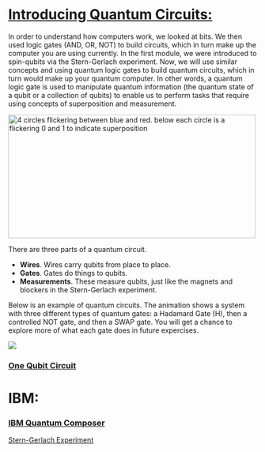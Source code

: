 <h1 style='color:green'> <a href=https://learning.edx.org/course/course-v1:UBCx+QC1112+1T2023/block-v1:UBCx+QC1112+1T2023+type@sequential+block@20bb8879d58a4561b7f220cce2328f06/block-v1:UBCx+QC1112+1T2023+type@vertical+block@8904a54556b54250bfaad2f3c9163a86>Introducing Quantum Circuits:</a> </h1>

In order to understand how computers work, we looked at bits. We then used logic gates (AND, OR, NOT) to build circuits, which in turn make up the computer you are using currently. In the first module, we were introduced to spin-qubits via the Stern-Gerlach experiment. Now, we will use similar concepts and using quantum logic gates to build quantum circuits, which in turn would make up your quantum computer. In other words, a quantum logic gate is used to manipulate quantum information (the quantum state of a qubit or a collection of qubits) to enable us to perform tasks that require using concepts of superposition and measurement.

<p><img src="https://courses.edx.org/assets/courseware/v1/7b7383e4a7c0004cf0e40260cdfec1f1/asset-v1:UBCx+QC1112+1T2023+type@asset+block/qubits.gif" alt="4 circles flickering between blue and red. below each circle is a flickering 0 and 1 to indicate superposition" width="500" height="250"></p>
There are three parts of a quantum circuit.
<ul>
    <li><b>Wires</b>. Wires carry qubits from place to place.</li>
<li><b>Gates</b>. Gates do things to qubits. </li>
<li><b>Measurements</b>. These measure qubits, just like the magnets and blockers in the Stern-Gerlach experiment. </li>
</ul>

Below is an example of quantum circuits. The animation shows a system with three different types of quantum gates: a Hadamard Gate (H), then a controlled NOT gate, and then a SWAP gate. You will get a chance to explore more of what each gate does in future expercises.

<img src=https://courses.edx.org/asset-v1:UBCx+QC1112+1T2023+type@asset+block@quantumgates.gif>

<h3 style='color:green'> <a href=https://scratch.mit.edu/projects/412175897/>One Qubit Circuit</a> </h3>



# IBM:
<h3> <a href=https://quantum-computing.ibm.com/composer/files/new> IBM Quantum Composer</a> </h3>


<a href=https://scratch.mit.edu/projects/412179979/>Stern-Gerlach Experiment</a>
